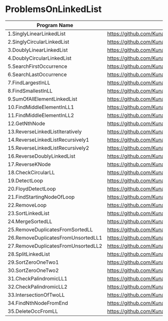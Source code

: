 # ProblemsOnLinkedList

| Program Name             | Link Of Souce code                                                                   |
| ----------------- | ------------------------------------------------------------------ |
1.SinglyLinearLinkedList   |https://github.com/KunalNarkhedePatil/LogicBuilding/blob/main/LinkedList/SinglyLinearLinkedList.cpp
2.SinglyCircularLinkedList   |https://github.com/KunalNarkhedePatil/LogicBuilding/blob/main/LinkedList/SinglyCircularLinkedList.cpp
3.DoublyLinearLinkedList   |https://github.com/KunalNarkhedePatil/LogicBuilding/blob/main/LinkedList/DoublyLinearLinkedList.cpp
4.DoublyCircularLinkedList   |https://github.com/KunalNarkhedePatil/LogicBuilding/blob/main/LinkedList/DoublyCircularLinkedList.cpp
5.SearchFirstOccurrence   |https://github.com/KunalNarkhedePatil/LogicBuilding/blob/main/LinkedList/SearchFirstOccurrence.cpp
6.SearchLastOccurrence   |https://github.com/KunalNarkhedePatil/LogicBuilding/blob/main/LinkedList/SearchLastOccurrence.cpp
7.FindLargestInLL   |https://github.com/KunalNarkhedePatil/LogicBuilding/blob/main/LinkedList/FindLargestInLL.cpp
8.FindSmallestInLL   |https://github.com/KunalNarkhedePatil/LogicBuilding/blob/main/LinkedList/FindSmallestInLL.cpp
9.SumOfAllElementLinkedList   |https://github.com/KunalNarkhedePatil/LogicBuilding/blob/main/LinkedList/SumOfAllElementLinkedList.cpp
10.FindMiddleElementInLL1   |https://github.com/KunalNarkhedePatil/LogicBuilding/blob/main/LinkedList/findMiddleElementInLL1.cpp
11.FindMiddleElementInLL2   |https://github.com/KunalNarkhedePatil/LogicBuilding/blob/main/LinkedList/findMiddleElementInLL2.cpp
12.GetNthNode   |https://github.com/KunalNarkhedePatil/LogicBuilding/blob/main/LinkedList/GetNthNode.cpp
13.ReverseLinkedListIteratively   |https://github.com/KunalNarkhedePatil/LogicBuilding/blob/main/LinkedList/ReverseLinkedListIteratively.cpp
14.ReverseLinkedListRecursively1   |https://github.com/KunalNarkhedePatil/LogicBuilding/blob/main/LinkedList/ReverseLinkedListRecursively1.cpp
15.ReverseLinkedListRecursively2   |https://github.com/KunalNarkhedePatil/LogicBuilding/blob/main/LinkedList/ReverseLinkedListRecursively2.cpp
16.ReverseDoublyLinkedList   |https://github.com/KunalNarkhedePatil/LogicBuilding/blob/main/LinkedList/ReverseDoublyLinkedList.cpp
17.ReverseKNode   |https://github.com/KunalNarkhedePatil/LogicBuilding/blob/main/LinkedList/ReverseKNode.cpp
18.CheckCircularLL   |https://github.com/KunalNarkhedePatil/LogicBuilding/blob/main/LinkedList/CheckCircularLL.cpp
19.DetectLoop   |https://github.com/KunalNarkhedePatil/LogicBuilding/blob/main/LinkedList/DetectLoop.cpp
20.FloydDetectLoop   |https://github.com/KunalNarkhedePatil/LogicBuilding/blob/main/LinkedList/FloydDetectLoop.cpp
21.FindStartingNodeOfLoop   |https://github.com/KunalNarkhedePatil/LogicBuilding/blob/main/LinkedList/FindStartingNodeOfLoop.cpp
22.RemoveLoop   |https://github.com/KunalNarkhedePatil/LogicBuilding/blob/main/LinkedList/RemoveLoop.cpp
23.SortLinkedList   |https://github.com/KunalNarkhedePatil/LogicBuilding/blob/main/LinkedList/SortLinkedList.cpp
24.MergeSortedLL   |https://github.com/KunalNarkhedePatil/LogicBuilding/blob/main/LinkedList/MergeSortedLL.cpp
25.RemoveDuplicatesFromSortedLL   |https://github.com/KunalNarkhedePatil/LogicBuilding/blob/main/LinkedList/RemoveDuplicatesFromSortedLL.cpp
26.RemoveDuplicatesFromUnsortedLL1   |https://github.com/KunalNarkhedePatil/LogicBuilding/blob/main/LinkedList/RemoveDuplicatesFromUnsortedLL1.cpp
27.RemoveDuplicatesFromUnsortedLL2   |https://github.com/KunalNarkhedePatil/LogicBuilding/blob/main/LinkedList/RemoveDuplicatesFromUnsortedLL2.cpp
28.SplitLinkedList   |https://github.com/KunalNarkhedePatil/LogicBuilding/blob/main/LinkedList/SplitLinkedList.cpp
29.SortZeroOneTwo1   |https://github.com/KunalNarkhedePatil/LogicBuilding/blob/main/LinkedList/SortZeroOneTwo1.cpp
30.SortZeroOneTwo2   |https://github.com/KunalNarkhedePatil/LogicBuilding/blob/main/LinkedList/SortZeroOneTwo2.cpp
31.CheckPalindromicLL1   |https://github.com/KunalNarkhedePatil/LogicBuilding/blob/main/LinkedList/CheckPalindromicLL1.cpp
32.CheckPalindromicLL2   |https://github.com/KunalNarkhedePatil/LogicBuilding/blob/main/LinkedList/CheckPalindromicLL2.cpp
33.IntersectionOfTwoLL   |https://github.com/KunalNarkhedePatil/LogicBuilding/blob/main/LinkedList/IntersectionOfTwoLL.cpp
34.FindNthNodeFromEnd   |https://github.com/KunalNarkhedePatil/LogicBuilding/blob/main/LinkedList/FindNthNodeFromEnd.cpp
35.DeleteOccFromLL   |https://github.com/KunalNarkhedePatil/LogicBuilding/blob/main/LinkedList/DeleteOccFromLL.cpp